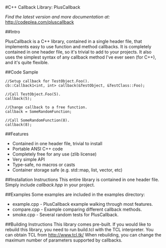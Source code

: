 #C++ Callback Library: PlusCallback

*Find the latest version and more documentation at:*
http://codeplea.com/pluscallback

##Intro

PlusCallback is a C++ library, contained in a single header file, that
implements easy to use function and method callbacks. It is completely
contained in one header file, so it's trivial to add to your projects. It also
uses the simplest syntax of any callback method I've ever seen (for C++), and
it's quite flexible.

##Code Sample

    //Setup callback for TestObject.Foo().
    cb::Callback1<int, int> callback(&TestObject, &TestClass::Foo);

    //Call TestObject.Foo(5).
    callback(5);

    //Change callback to a free function.
    callback = SomeRandomFunction;

    //Call SomeRandomFunction(8).
    callback(8);


##Features

- Contained in one header file, trivial to install
- Portable ANSI C++ code
- Completely free for any use (zlib license)
- Very simple API
- Type-safe, no macros or casts
- Container storage safe (e.g. std::map, list, vector, etc)


##Installation Instructions
This entire library is contained in one header file.
Simply include *callback.hpp* in your project.

##Examples
Some examples are included in the examples directory:
- example.cpp - PlusCallback example walking through most features.
- compare.cpp - Example comparing different callback methods.
- smoke.cpp   - Several random tests for PlusCallback.

##Building Instructions
This library comes pre-built. If you would like to rebuild this
library, you need to run build.tcl with the TCL interpreter. You
can obtain TCL from http://www.tcl.tk/
When rebuilding, you can change the maximum number of parameters
supported by callbacks.
